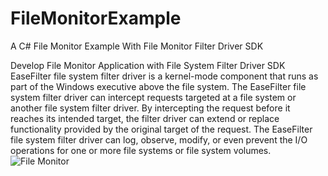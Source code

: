 # FileMonitorExample
A C# File Monitor Example With File Monitor Filter Driver SDK

Develop File Monitor Application with File System Filter Driver SDK
EaseFilter file system filter driver is a kernel-mode component that runs as part of the Windows executive above the file system. The EaseFilter file system filter driver can intercept requests targeted at a file system or another file system filter driver. By intercepting the request before it reaches its intended target, the filter driver can extend or replace functionality provided by the original target of the request. The EaseFilter file system filter driver can log, observe, modify, or even prevent the I/O operations for one or more file systems or file system volumes.
![File Monitor](https://www.easefilter.com/images/MonitorFilter.png)
